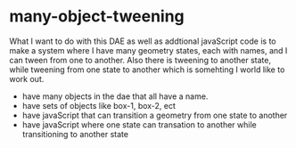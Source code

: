 # many-object-tweening

What I want to do with this DAE as well as addtional javaScript code is to make a system where I have many geometry states, each with names, and I can tween from one to another. Also there is tweening to another state, while tweening from one state to another which is somehting I world like to work out.

* have many objects in the dae that all have a name.
* have sets of objects like box-1, box-2, ect
* have javaScript that can transition a geometry from one state to another
* have javaScript where one state can transation to another while transitioning to another state
